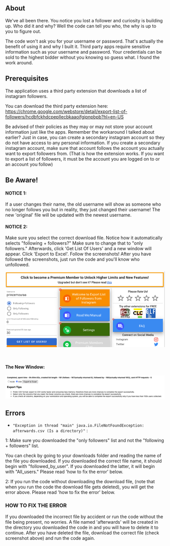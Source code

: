 ## About
We've all been there. You notice you lost a follower and curiosity is building up. Who did it and why? Well the code can tell you who, the why is up to you to figure out.

The code won't ask you for your username or password. That's actually the benefit of using it and why I built it. Third party apps require sensitive information such as your username and password. Your credentials can be sold to the highest bidder without you knowing so guess what. I found the work around.

## Prerequisites
The application uses a third party extension that downloads a list of instagram followers.

You can download the third party extension here: https://chrome.google.com/webstore/detail/export-list-of-followers/hcdbfckhdcpepllecbkaaojfgipnpbpb?hl=en-US

Be advised of their policies as they may or may not store your account information just like the apps. Remember the workaround I talked about earlier? Just in case, you can create a secondary instagram account so they do not have access to any personal information. If you create a secondary instagram account, make sure that account follows the account you actually want to export followers from. (That is how the extension works. If you want to export a list of followers, it must be the account you are logged on to or an account you follow)

## Be Aware!

#### NOTICE 1:
If a user changes their name, the old username will show as someone who no longer follows you but in reality, they just changed their username! The new 'original' file will be updated with the newest username.

#### NOTICE 2:
Make sure you select the correct download file. Notice how it automatically selects "following + followers?" Make sure to change that to "only followers." Afterwards, click 'Get List Of Users' and a new window will appear. Click 'Export to Excel'. Follow the screenshots! After you have followed the screenshots, just run the code and you'll know who unfollowed.

![](ss1.png)

&nbsp;
&nbsp;
&nbsp;
&nbsp;
#### The New Window:

![](ss2.png)

## Errors
* `"Exception in thread "main" java.io.FileNotFoundException: afterwards.csv (Is a directory)"` :

1: Make sure you downloaded the "only followers" list and not the "following + followers" list. 

You can check by going to your downloads folder and reading the name of the file you downloaded. If you downloaded the correct file name, it should begin with "followed_by_user". If you downloaded the latter, it will begin with "All_users." Please read 'how to fix the error' below.

2: If you run the code without downloading the download file, (note that when you run the code the download file gets deleted), you will get the error above. Please read 'how to fix the error' below.

### HOW TO FIX THE ERROR
If you downloaded the incorrect file by accident or run the code without the file being present, no worries. A file named 'afterwards' will be created in the directory you downloaded the code in and you will have to delete it to continue. After you have deleted the file, download the correct file (check screenshot above) and run the code again.
